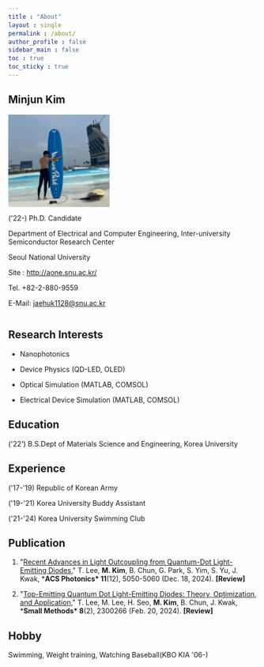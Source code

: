 ```yaml
---
title : "About"
layout : single
permalink : /about/
author_profile : false
sidebar_main : false
toc : true
toc_sticky : true
---
```


## Minjun Kim

<div style="text-align: left;">
  <div style="display: inline-block;">
    <img src="../images/about/author_image.png" alt="author_image" style="zoom:20%; display: block; margin-bottom: 10px;" /> 
    <div>
      <p>('22-) Ph.D. Candidate</p>
      <p>Department of Electrical and Computer Engineering, Inter-university Semiconductor Research Center</p>
      <p>Seoul National University</p>
      <p>Site : <a href="http://aone.snu.ac.kr/" target="_blank">http://aone.snu.ac.kr/</a></p>
      <p>Tel. +82-2-880-9559</p>
      <p>E-Mail: <a href="mailto:jaehuk1128@snu.ac.kr">jaehuk1128@snu.ac.kr</a></p>
    </div>
  </div>
</div>

## Research Interests

- Nanophotonics

- Device Physics (QD-LED, OLED)

- Optical Simulation (MATLAB, COMSOL)

- Electrical Device Simulation (MATLAB, COMSOL)


## Education

('22') B.S.Dept of Materials Science and Engineering, Korea University



## Experience

('17-'19) Republic of Korean Army

('19-'21) Korea University Buddy Assistant

('21-'24) Korea University Swimming Club


## Publication

1. "[Recent Advances in Light Outcoupling from Quantum-Dot Light-Emitting Diodes](https://doi.org/10.1021/acsphotonics.4c01617)," T. Lee, **M. Kim**, B. Chun, G. Park, S. Yim, S. Yu, J. Kwak, ***ACS Photonics\* 11**(12), 5050-5060 (Dec. 18, 2024). **[Review]**

2. "[Top-Emitting Quantum Dot Light-Emitting Diodes: Theory, Optimization, and Application](https://doi.org/10.1002/smtd.202300266)," T. Lee, M. Lee, H. Seo, **M. Kim**, B. Chun, J. Kwak, ***Small Methods\* 8**(2), 2300266 (Feb. 20, 2024). **[Review]**

   

## Hobby

Swimming, Weight training, Watching Baseball(KBO KIA '06-)